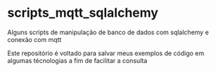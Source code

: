 # scripts_mqtt_sqlalchemy
Alguns scripts de manipulação de banco de dados com sqlalchemy e conexão com mqtt

Este repositório é voltado para salvar meus exemplos de código em algumas técnologias a fim de facilitar a consulta
